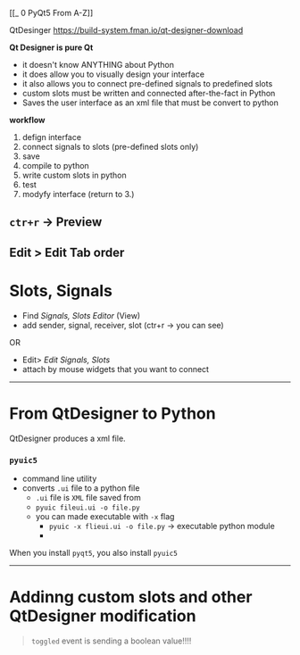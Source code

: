 [[_ 0 PyQt5 From A-Z]]

QtDesinger
https://build-system.fman.io/qt-designer-download

**Qt Designer is pure Qt**
- it doesn't know ANYTHING about Python
- it does allow you to visually design your interface
- it also allows you to connect pre-defined signals to predefined slots
- custom slots must be written and connected after-the-fact in Python
- Saves the user interface as an xml file that must be convert to python

**workflow**
1. defign interface
2. connect signals to slots (pre-defined slots only)
3. save
4. compile to python
5. write custom slots in python 
6. test
7. modyfy interface (return to 3.)

## `ctr+r` -> Preview

## Edit > Edit Tab order


# Slots, Signals
- Find *Signals, Slots Editor* (View)
- add sender, signal, receiver, slot (ctr+r -> you can see)

OR
- Edit> *Edit Signals, Slots*
- attach by mouse widgets that you want to connect




-------
# From QtDesigner to Python
QtDesigner produces a xml file.

### `pyuic5`
- command line utility
- converts `.ui` file to a python file
	- `.ui` file is `XML` file saved from
	- `pyuic fileui.ui -o file.py`
	- you can made executable with `-x` flag
		- `pyuic -x flieui.ui -o file.py` -> executable python module
		- 
When you install `pyqt5`, you also install `pyuic5`

------------
# Addinng custom slots and other QtDesigner modification

> 
> `toggled` event is sending a boolean value!!!!
> 



